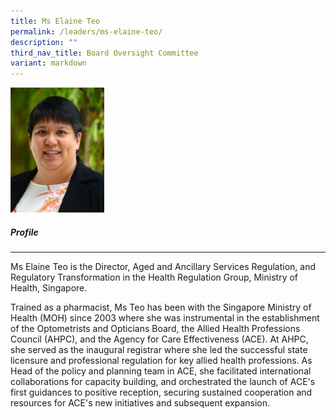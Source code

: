 ```yaml
---
title: Ms Elaine Teo
permalink: /leaders/ms-elaine-teo/
description: ""
third_nav_title: Board Oversight Committee
variant: markdown
---
```

<img style="width:150px" src="/images/Leaders/ms%20elaine%20teo.png">

##### Profile

* * *
Ms Elaine Teo is the Director, Aged and Ancillary Services Regulation, and Regulatory Transformation in the Health Regulation Group, Ministry of Health, Singapore.&nbsp;

Trained as a pharmacist, Ms Teo has been with the Singapore Ministry of Health (MOH) since 2003 where she was instrumental in the establishment of the Optometrists and Opticians Board, the Allied Health Professions Council (AHPC), and the Agency for Care Effectiveness (ACE). At AHPC, she served as the inaugural registrar where she led the successful state licensure and professional regulation for key allied health professions. As Head of the policy and planning team in ACE, she facilitated international collaborations for capacity building, and orchestrated the launch of ACE's first guidances to positive reception, securing sustained cooperation and resources for ACE's new initiatives and subsequent expansion.